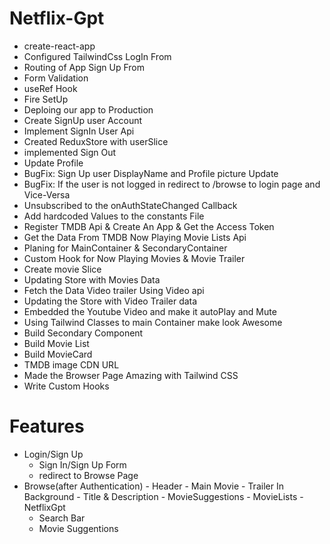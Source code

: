 # Netflix-Gpt

- create-react-app
- Configured TailwindCss
  LogIn From
- Routing of App
  Sign Up From
- Form Validation
- useRef Hook
- Fire SetUp
- Deploing our app to Production
- Create SignUp user Account
- Implement SignIn User Api
- Created ReduxStore with userSlice
- implemented Sign Out
- Update Profile
- BugFix: Sign Up user DisplayName and Profile picture Update
- BugFix: If the user is not logged in redirect to /browse to login page and Vice-Versa
- Unsubscribed to the onAuthStateChanged Callback
- Add hardcoded Values to the constants File
- Register TMDB Api & Create An App & Get the Access Token
- Get the Data From TMDB Now Playing Movie Lists Api
- Planing for MainContainer & SecondaryContainer
- Custom Hook for Now Playing Movies & Movie Trailer
- Create movie Slice
- Updating Store with Movies Data
- Fetch the Data Video trailer Using Video api
- Updating the Store with Video Trailer data
- Embedded the Youtube Video and make it autoPlay and Mute
- Using Tailwind Classes to main Container make look Awesome
- Build Secondary Component
- Build Movie List
- Build MovieCard
- TMDB image CDN URL
- Made the Browser Page Amazing with Tailwind CSS
- Write Custom Hooks

# Features

- Login/Sign Up
  - Sign In/Sign Up Form
  - redirect to Browse Page
- Browse(after Authentication) - Header - Main Movie - Trailer In Background - Title & Description - MovieSuggestions - MovieLists
  -NetflixGpt
  - Search Bar
  - Movie Suggentions
